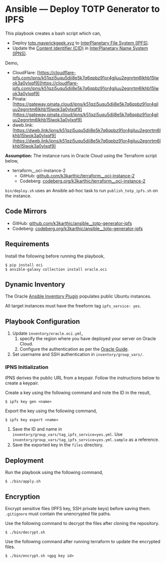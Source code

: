 # Ansible — Deploy TOTP Generator to IPFS

This playbook creates a bash script which can,
* Deploy [totp.maverickgeek.xyz](https://totp.maverickgeek.xyz/) to [InterPlanetary File System (IPFS)](https://ipfs.io/).
* Update the [Content Identifier (CID)](https://docs.ipfs.io/concepts/content-addressing/) in [InterPlanetary Name System (IPNS)](https://docs.ipfs.io/concepts/ipns/).

Demo,
* CloudFlare: [https://cloudflare-ipfs.com/ipns/k51qzi5uqu5dii8e5k7q6qpbz91or4gjluu2egnrtm6lkhb15lwok3a0ylxqf9](https://cloudflare-ipfs.com/ipns/k51qzi5uqu5dii8e5k7q6qpbz91or4gjluu2egnrtm6lkhb15lwok3a0ylxqf9)
* Pinata: [https://gateway.pinata.cloud/ipns/k51qzi5uqu5dii8e5k7q6qpbz91or4gjluu2egnrtm6lkhb15lwok3a0ylxqf9](https://gateway.pinata.cloud/ipns/k51qzi5uqu5dii8e5k7q6qpbz91or4gjluu2egnrtm6lkhb15lwok3a0ylxqf9)
* dweb.link: [https://dweb.link/ipns/k51qzi5uqu5dii8e5k7q6qpbz91or4gjluu2egnrtm6lkhb15lwok3a0ylxqf9](https://dweb.link/ipns/k51qzi5uqu5dii8e5k7q6qpbz91or4gjluu2egnrtm6lkhb15lwok3a0ylxqf9)

**Assumption:** The instance runs in Oracle Cloud using the Terraform script below,
* terraform__oci-instance-2
    * GitHub: [github.com/k3karthic/terraform__oci-instance-2](https://github.com/k3karthic/terraform__oci-instance-2)
    * Codeberg: [codeberg.org/k3karthic/terraform__oci-instance-2](https://codeberg.org/k3karthic/terraform__oci-instance-2)

`bin/deploy.sh` uses an Ansible ad-hoc task to run `publish_totp_ipfs.sh` on the instance.

## Code Mirrors

* GitHub: [github.com/k3karthic/ansible__totp-generator-ipfs](https://github.com/k3karthic/ansible__totp-generator-ipfs)
* Codeberg: [codeberg.org/k3karthic/ansible__totp-generator-ipfs](https://codeberg.org/k3karthic/ansible__totp-generator-ipfs)

## Requirements

Install the following before running the playbook,
```
$ pip install oci
$ ansible-galaxy collection install oracle.oci
```

## Dynamic Inventory

The Oracle [Ansible Inventory Plugin](https://docs.oracle.com/en-us/iaas/Content/API/SDKDocs/ansibleinventoryintro.htm) populates public Ubuntu instances.

All target instances must have the freeform tag `ipfs_service: yes`.

## Playbook Configuration

1. Update `inventory/oracle.oci.yml`,
    1. specify the region where you have deployed your server on Oracle Cloud.
    1. Configure the authentication as per the [Oracle Guide](https://docs.oracle.com/en-us/iaas/Content/API/Concepts/sdkconfig.htm#SDK_and_CLI_Configuration_File).
1. Set username and SSH authentication in `inventory/group_vars/`.

### IPNS Initialization

IPNS derives the public URL from a keypair. Follow the instructions below to create a keypair.

Create a key using the following command and note the ID in the result,
```
$ ipfs key gen <name>
```

Export the key using the following command,
```
$ ipfs key export <name>
```

1. Save the ID and name in `inventory/group_vars/tag_ipfs_service=yes.yml`. Use `inventory/group_vars/tag_ipfs_service=yes.yml.sample` as a reference.
1. Save the exported key in the `files` directory.

## Deployment

Run the playbook using the following command,
```
$ ./bin/apply.sh
```

## Encryption

Encrypt sensitive files (IPFS key, SSH private keys) before saving them. `.gitignore` must contain the unencrypted file paths.

Use the following command to decrypt the files after cloning the repository.

```
$ ./bin/decrypt.sh
```

Use the following command after running terraform to update the encrypted files.

```
$ ./bin/encrypt.sh <gpg key id>
```
